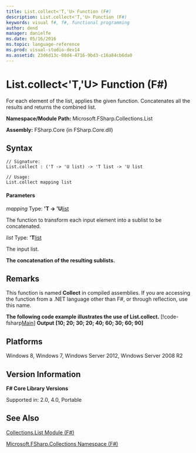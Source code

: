 ```yaml
---
title: List.collect<'T,'U> Function (F#)
description: List.collect<'T,'U> Function (F#)
keywords: visual f#, f#, functional programming
author: dend
manager: danielfe
ms.date: 05/16/2016
ms.topic: language-reference
ms.prod: visual-studio-dev14
ms.assetid: 23d6d13c-08d4-4716-9bd3-c16a84cb6da0 
---
```


# List.collect<'T,'U> Function (F#)

For each element of the list, applies the given function. Concatenates all the results and returns the combined list.

**Namespace/Module Path:** Microsoft.FSharp.Collections.List

**Assembly:** FSharp.Core (in FSharp.Core.dll)


## Syntax

```
// Signature:
List.collect : ('T -> 'U list) -> 'T list -> 'U list

// Usage:
List.collect mapping list
```

#### Parameters
*mapping*
Type: **'T -&gt; 'U**[list](http://msdn.microsoft.com/en-us/library/c627b668-477b-4409-91ed-06d7f1b3e4a7)


The function to transform each input element into a sublist to be concatenated.


*list*
Type: **'T**[list](http://msdn.microsoft.com/en-us/library/c627b668-477b-4409-91ed-06d7f1b3e4a7)


The input list.



**The concatenation of the resulting sublists.**
## Remarks
This function is named **Collect** in compiled assemblies. If you are accessing the function from a .NET language other than F#, or through reflection, use this name.

**The following code example illustrates the use of List.collect.**
[!code-fsharp[Main](snippets/fslists/snippet42.fs)]
**Output**
**[10; 20; 30; 20; 40; 60; 30; 60; 90]**
## Platforms
Windows 8, Windows 7, Windows Server 2012, Windows Server 2008 R2


## Version Information
**F# Core Library Versions**

Supported in: 2.0, 4.0, Portable




## See Also
[Collections.List Module &#40;F&#35;&#41;](Collections.List-Module-%5BFSharp%5D.md)

[Microsoft.FSharp.Collections Namespace &#40;F&#35;&#41;](Microsoft.FSharp.Collections-Namespace-%5BFSharp%5D.md)

